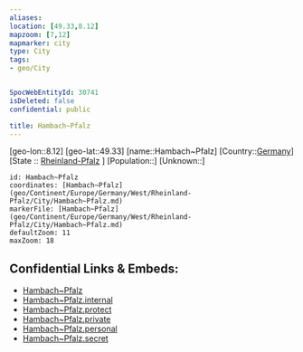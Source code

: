 ```yaml
---
aliases: 
location: [49.33,8.12]
mapzoom: [7,12] 
mapmarker: city 
type: City
tags:
- geo/City


SpocWebEntityId: 30741
isDeleted: false
confidential: public

title: Hambach~Pfalz
---
```

[geo-lon::8.12]
[geo-lat::49.33]
[name::Hambach~Pfalz]
[Country::[Germany](geo/Continent/Europe/Germany.md)]
[State :: [Rheinland-Pfalz](geo/Continent/Europe/Germany/West/Rheinland-Pfalz.md) ]
[Population::]
[Unknown::]


```leaflet
id: Hambach~Pfalz
coordinates: [Hambach~Pfalz](geo/Continent/Europe/Germany/West/Rheinland-Pfalz/City/Hambach~Pfalz.md)
markerFile: [Hambach~Pfalz](geo/Continent/Europe/Germany/West/Rheinland-Pfalz/City/Hambach~Pfalz.md)
defaultZoom: 11 
maxZoom: 18
```


## Confidential Links & Embeds: 
- [Hambach~Pfalz](../../../../../../../../_public/geo/Continent/Europe/Germany/West/Rheinland-Pfalz/City/Hambach~Pfalz.md) 
- [Hambach~Pfalz.internal](../../../../../../../../_internal/geo/Continent/Europe/Germany/West/Rheinland-Pfalz/City/Hambach~Pfalz.internal.md) 
- [Hambach~Pfalz.protect](../../../../../../../../_protect/geo/Continent/Europe/Germany/West/Rheinland-Pfalz/City/Hambach~Pfalz.protect.md) 
- [Hambach~Pfalz.private](../../../../../../../../_private/geo/Continent/Europe/Germany/West/Rheinland-Pfalz/City/Hambach~Pfalz.private.md) 
- [Hambach~Pfalz.personal](../../../../../../../../_personal/geo/Continent/Europe/Germany/West/Rheinland-Pfalz/City/Hambach~Pfalz.personal.md) 
- [Hambach~Pfalz.secret](../../../../../../../../_secret/geo/Continent/Europe/Germany/West/Rheinland-Pfalz/City/Hambach~Pfalz.secret.md) 
